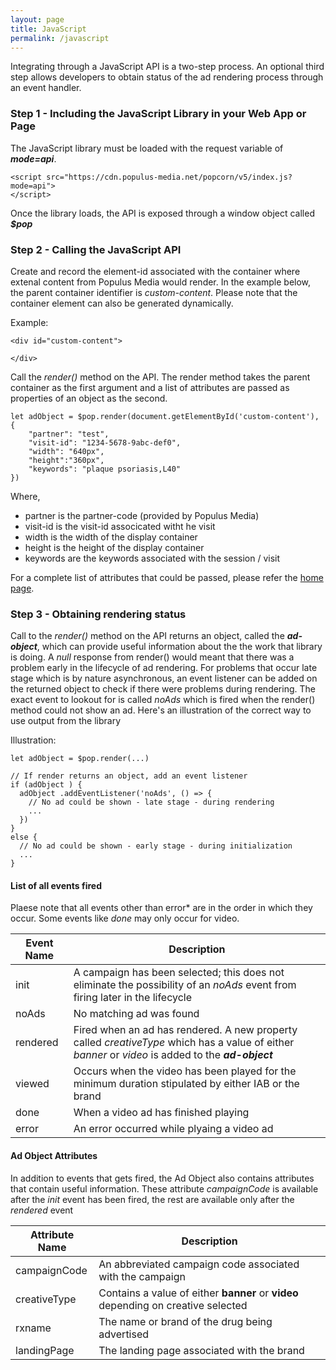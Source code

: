 ```yaml
---
layout: page
title: JavaScript
permalink: /javascript
---
```


Integrating through a JavaScript API is a two-step process.  An optional third step allows developers to obtain status of the ad rendering process through an event handler.

### Step 1 - Including the JavaScript Library in your Web App or Page

The JavaScript library must be loaded with the request variable of ***mode=api***.

~~~~~
<script src="https://cdn.populus-media.net/popcorn/v5/index.js?mode=api">
</script>    
~~~~~

Once the library loads, the API is exposed through a window object called ***$pop***


### Step 2 - Calling the JavaScript API

Create and record the element-id associated with the container where extenal content from Populus Media would render.  In the example below, the parent container identifier is *custom-content*. Please note that the container element can also be generated dynamically.

Example:

~~~~~
<div id="custom-content">

</div>
~~~~~

Call the _render()_ method on the API.  The render method takes the parent container as the first argument and a list of attributes are passed as properties of an object as the second.

~~~~~
let adObject = $pop.render(document.getElementById('custom-content'), {
	"partner": "test",
	"visit-id": "1234-5678-9abc-def0",
	"width": "640px",
	"height":"360px",
	"keywords": "plaque psoriasis,L40"
})
~~~~~


Where,

* partner is the partner-code (provided by Populus Media)
* visit-id is the visit-id associcated witht he visit
* width is the width of the display container
* height is the height of the display container
* keywords are the keywords associated with the session / visit

For a complete list of attributes that could be passed, please refer the [home page](index.html).


### Step 3 - Obtaining rendering status 

Call to the _render()_ method on the API returns an object, called the ***ad-object***, which can provide useful information about the the work that library is doing.  A _null_ response from render() would meant that there was a problem early in the lifecycle of ad rendering.    For problems that occur late stage which is by nature asynchronous, an event listener can be added on the returned object to check if there were problems during rendering. The exact event to lookout for is called _noAds_ which is fired when the render() method could not show an ad.  Here's an illustration of the correct way to use output from the library

Illustration:

~~~~~
let adObject = $pop.render(...)

// If render returns an object, add an event listener
if (adObject ) {
  adObject .addEventListener('noAds', () => {
    // No ad could be shown - late stage - during rendering
    ...
  })
}
else {
  // No ad could be shown - early stage - during initialization
  ...
}
~~~~~


#### List of all events fired

Plaese note that all events other than error* are in the order in which they occur.  Some events like *done* may only occur for video.

| Event Name | Description |
|------------|-------------|
| init | A campaign has been selected; this does not eliminate the possibility of an *noAds* event from firing later in the lifecycle|
| noAds | No matching ad was found |
| rendered | Fired when an ad has rendered. A new property called *creativeType* which has a value of either _banner_ or _video_ is added to the ***ad-object*** |
| viewed     | Occurs when the video has been played for the minimum duration stipulated by either IAB or the brand |
| done       | When a video ad has finished playing |
| error      | An error occurred while plyaing a video ad |


#### Ad Object Attributes

In addition to events that gets fired, the Ad Object also contains attributes that contain useful information.  These attribute *campaignCode* is available after the *init* event has been fired, the rest are available only after the *rendered* event

| Attribute Name | Description |
|----------------|-------------|
| campaignCode | An abbreviated campaign code associated with the campaign |
| creativeType | Contains a value of either **banner** or **video** depending on creative selected | 
| rxname | The name or brand of the drug being advertised |
| landingPage | The landing page associated with the brand |
